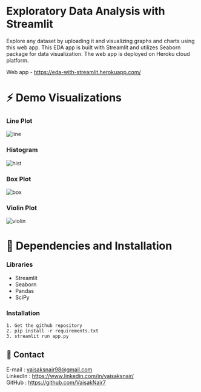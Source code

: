 # Exploratory Data Analysis with Streamlit
Explore any dataset by uploading it and visualizing graphs and charts using this web app. This EDA app is built with Streamlit and utilizes Seaborn package for data visualization. The web app is deployed on Heroku cloud platform.

Web app - https://eda-with-streamlit.herokuapp.com/

# ⚡ Demo Visualizations

### Line Plot
![line](https://user-images.githubusercontent.com/37840005/159242371-ca10689f-1a72-423f-bc30-a3047a8770d9.PNG)
### Histogram
![hist](https://user-images.githubusercontent.com/37840005/159242417-da2ffdc8-55d2-4c0b-82a4-1bfe8ef9bc66.PNG)
### Box Plot
![box](https://user-images.githubusercontent.com/37840005/159242542-f38c8868-30db-4f9c-93a8-d774ef50ae90.PNG)
### Violin Plot
![violin](https://user-images.githubusercontent.com/37840005/159242567-14e54e0d-b642-4f63-8494-b440fd01eadb.PNG)


# 🔧 Dependencies and Installation

### Libraries
* Streamlit 
* Seaborn
* Pandas
* SciPy

### Installation
```
1. Get the github repository
2. pip install -r requirements.txt
3. streamlit run app.py
```

## 📧 Contact
E-mail : vaisaksnair98@gmail.com <br>
LinkedIn : https://www.linkedin.com/in/vaisaksnair/ <br>
GitHub : https://github.com/VaisakNair7
